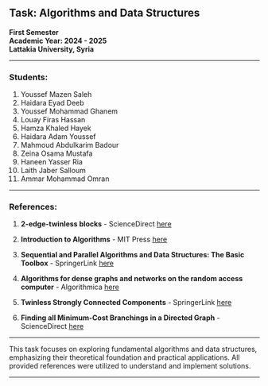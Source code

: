 ## Task: Algorithms and Data Structures  
**First Semester**  
**Academic Year: 2024 - 2025**  
**Lattakia University, Syria**

---

### Students:
1. Youssef Mazen Saleh  
2. Haidara Eyad Deeb  
3. Youssef Mohammad Ghanem  
4. Louay Firas Hassan  
5. Hamza Khaled Hayek  
6. Haidara Adam Youssef  
7. Mahmoud Abdulkarim Badour  
8. Zeina Osama Mustafa  
9. Haneen Yasser Ria  
10. Laith Jaber Salloum  
11. Ammar Mohammad Omran  

---

### References:
1. **2-edge-twinless blocks** - ScienceDirect  [here](https://www.sciencedirect.com/science/article/abs/pii/S0007449721000257)  

2. **Introduction to Algorithms** - MIT Press  [here](http://mitpress.mit.edu/9780262530910/introduction-to-algorithms/)  

3. **Sequential and Parallel Algorithms and Data Structures: The Basic Toolbox** - SpringerLink  [here](https://link.springer.com/book/10.1007/978-3-030-25209-0)  

4. **Algorithms for dense graphs and networks on the random access computer** - Algorithmica  [here](https://link.springer.com/article/10.1007/BF01940880)  

5. **Twinless Strongly Connected Components** - SpringerLink  [here](https://link.springer.com/chapter/10.1007/978-0-387-39934-8_17)  

6. **Finding all Minimum-Cost Branchings in a Directed Graph** - ScienceDirect  [here](https://www.sciencedirect.com/science/article/abs/pii/S0020019013000288)  

--- 

This task focuses on exploring fundamental algorithms and data structures, emphasizing their theoretical foundation and practical applications. All provided references were utilized to understand and implement solutions.  

--- 
